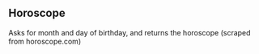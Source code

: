 ## Horoscope

Asks for month and day of birthday, and returns the horoscope (scraped from horoscope.com)